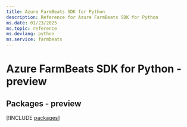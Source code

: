 ```yaml
---
title: Azure FarmBeats SDK for Python
description: Reference for Azure FarmBeats SDK for Python
ms.date: 01/23/2025
ms.topic: reference
ms.devlang: python
ms.service: farmbeats
---
```

# Azure FarmBeats SDK for Python - preview
## Packages - preview
[!INCLUDE [packages](farmbeats-index.md)]
